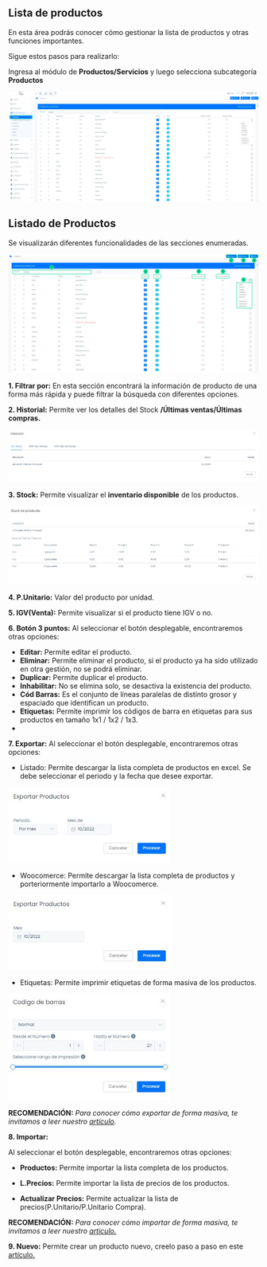 ## Lista de productos
En esta área podrás conocer cómo gestionar la lista de productos y otras funciones importantes.

Sigue estos pasos para realizarlo:

Ingresa al módulo de **Productos/Servicios** y luego selecciona subcategoría **Productos**

![img1](img/Lista%20de%20productos_01.jpg)

## Listado de Productos
Se visualizarán diferentes funcionalidades de las secciones enumeradas.

![img2](img/Lista%20de%20productos_02.jpg)

**1.  Filtrar por:** En esta sección encontrará la información de producto de una forma más rápida y puede filtrar la búsqueda con diferentes opciones.

**2.  Historial:** Permite ver los detalles del Stock **/Últimas ventas/Últimas compras.**

![img3](img/Lista%20de%20productos_03.jpg)

**3.  Stock:** Permite visualizar el **inventario disponible** de los productos.

![img4](img/Lista%20de%20productos_04.jpg)

**4.  P.Unitario:** Valor del producto por unidad.

**5.  IGV(Venta):** Permite visualizar si el producto tiene IGV o no.

**6.  Botón 3 puntos:** Al seleccionar el botón desplegable, encontraremos otras opciones:

* **Editar:** Permite editar el producto.
* **Eliminar:** Permite eliminar el producto, si el producto ya ha sido utilizado en otra gestión, no se podrá eliminar.
* **Duplicar:** Permite duplicar el producto.
* **Inhabilitar:** No se elimina solo, se desactiva la existencia del producto.
* **Cód Barras:** Es el conjunto de líneas paralelas de distinto grosor y espaciado que identifican un producto.
* **Etiquetas:** Permite imprimir los códigos de barra en etiquetas para sus productos en tamaño 1x1 / 1x2 / 1x3.
* 
**7.  Exportar:** Al seleccionar el botón desplegable, encontraremos otras opciones:

* Listado: Permite descargar la lista completa de productos en excel. Se debe seleccionar el periodo y la fecha que desee exportar.

![img5](img/Lista%20de%20productos_05.jpg)

* Woocomerce: Permite descargar la lista completa de productos y porteriormente importarlo a Woocomerce.

![img6](img/Lista%20de%20productos_06.jpg)

* Etiquetas: Permite imprimir etiquetas de forma masiva de los productos.

![img7](img/Lista%20de%20productos_07.jpg)

**RECOMENDACIÓN:**
_Para conocer cómo exportar de forma masiva, te invitamos a leer nuestro [artículo](#)._ 

**8.  Importar:**

Al seleccionar el botón desplegable, encontraremos otras opciones:

* **Productos:** Permite importar la lista completa de los productos.

* **L.Precios:**  Permite importar la lista de precios de los productos.

* **Actualizar Precios:** Permite actualizar la lista de precios(P.Unitario/P.Unitario Compra).

**RECOMENDACIÓN:**
_Para conocer cómo importar de forma masiva, te invitamos a leer nuestro [artículo.](#)_

**9.  Nuevo:** Permite crear un producto nuevo, creelo paso a paso en este [artículo.](#)